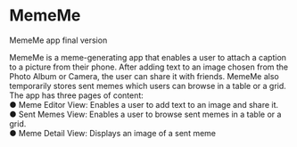 # MemeMe
MemeMe app final version

MemeMe is a meme-generating app that enables a user to attach a caption to a picture from their phone. After adding text to an image chosen from the Photo Album or Camera, the user can share it with friends. MemeMe also temporarily stores sent memes which users can browse in a table or a grid.
The app has three pages of content:  
● Meme Editor View: Enables a user to add text to an image and share it.  
● Sent Memes View: Enables a user to browse sent memes in a table or a grid.  
● Meme Detail View: Displays an image of a sent meme  

